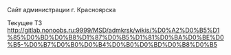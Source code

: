 Сайт администрации г. Красноярска

Текущее ТЗ http://gitlab.nonoobs.ru:9999/MSD/admkrsk/wikis/%D0%A2%D0%B5%D1%85%D0%BD%D0%B8%D1%87%D0%B5%D1%81%D0%BA%D0%BE%D0%B5-%D0%B7%D0%B0%D0%B4%D0%B0%D0%BD%D0%B8%D0%B5